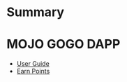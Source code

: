 # Summary

<!-- [Mojo Gogo Overview](README.md) -->

# MOJO GOGO DAPP
<!-- - [White Paper](chapters/white-paper.md) -->
- [User Guide](chapters/user-guide.md)
- [Earn Points](chapters/earn-points.md)